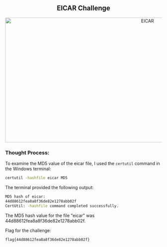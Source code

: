 <h2 align="center"><strong>EICAR Challenge</strong></h2>
<p align="center">
  <img src="https://imgur.com/cE7nvy8.png" alt="EICAR" width="900" height="400"/>
</p>

<h3>Thought Process:</h3>

To examine the MD5 value of the eicar file, I used the `certutil` command in the Windows terminal:

```sh
certutil -hashfile eicar MD5
```

The terminal provided the following output:

```sh
MD5 hash of eicar:
44d88612fea8a8f36de82e1278abb02f
CertUtil: -hashfile command completed successfully.
```

The MD5 hash value for the file "eicar" was 44d88612fea8a8f36de82e1278abb02f.

Flag for the challenge: 

```
flag{44d88612fea8a8f36de82e1278abb02f}
```






